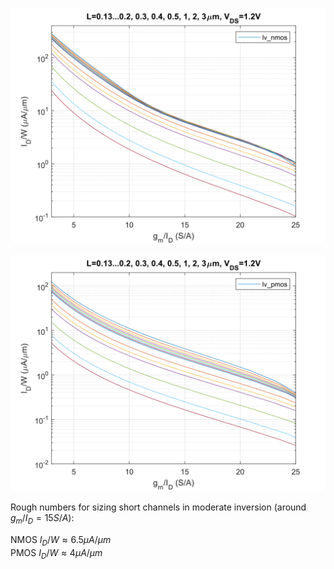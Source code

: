 <p align="center">
   <img src="../img/ID_W-gm_ID_n.svg" width="600" />
</p>

<p align="center">
   <img src="../img/ID_W-gm_ID_p.svg" width="600" />
</p>

Rough numbers for sizing short channels in moderate inversion (around $g_m/I_D=15 S/A$):

NMOS $I_D/W \approx 6.5 \mu A/\mu m$  
PMOS $I_D/W \approx 4 \mu A/\mu m$  

